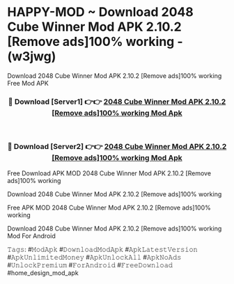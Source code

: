 # HAPPY-MOD ~ Download 2048 Cube Winner Mod APK 2.10.2 [Remove ads]100% working - (w3jwg)
Download 2048 Cube Winner Mod APK 2.10.2 [Remove ads]100% working Free Mod APK

<div align="center">
<h3>🔴 Download [Server1] 👉👉 <a href="https://apk-comot.site?title=2048_Cube_Winner_Mod_APK_2.10.2_[Remove_ads]100%_working">2048 Cube Winner Mod APK 2.10.2 [Remove ads]100% working Mod Apk</a></h3><br>

<h3>🔴 Download [Server2] 👉👉 <a href="https://apk-comot.site?title=2048_Cube_Winner_Mod_APK_2.10.2_[Remove_ads]100%_working">2048 Cube Winner Mod APK 2.10.2 [Remove ads]100% working Mod Apk</a></h3>
</div>


Free Download APK MOD 2048 Cube Winner Mod APK 2.10.2 [Remove ads]100% working

Download 2048 Cube Winner Mod APK 2.10.2 [Remove ads]100% working 

Free APK MOD 2048 Cube Winner Mod APK 2.10.2 [Remove ads]100% working 

Download 2048 Cube Winner Mod APK 2.10.2 [Remove ads]100% working Mod For Android

𝚃𝚊𝚐𝚜: #𝙼𝚘𝚍𝙰𝚙𝚔 #𝙳𝚘𝚠𝚗𝚕𝚘𝚊𝚍𝙼𝚘𝚍𝙰𝚙𝚔 #𝙰𝚙𝚔𝙻𝚊𝚝𝚎𝚜𝚝𝚅𝚎𝚛𝚜𝚒𝚘𝚗 #𝙰𝚙𝚔𝚄𝚗𝚕𝚒𝚖𝚒𝚝𝚎𝚍𝙼𝚘𝚗𝚎𝚢 #𝙰𝚙𝚔𝚄𝚗𝚕𝚘𝚌𝚔𝙰𝚕𝚕 #𝙰𝚙𝚔𝙽𝚘𝙰𝚍𝚜 #𝚄𝚗𝚕𝚘𝚌𝚔𝙿𝚛𝚎𝚖𝚒𝚞𝚖 #𝙵𝚘𝚛𝙰𝚗𝚍𝚛𝚘𝚒𝚍 #𝙵𝚛𝚎𝚎𝙳𝚘𝚠𝚗𝚕𝚘𝚊𝚍 #home_design_mod_apk